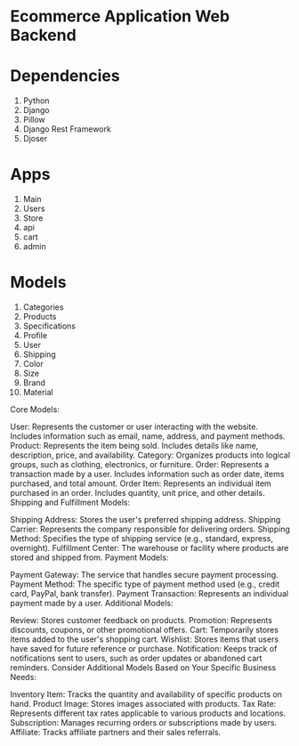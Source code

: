 # Ecommerce Application Web Backend

# Dependencies
1. Python
2. Django
3. Pillow
4. Django Rest Framework
5. Djoser

# Apps
1. Main
2. Users
3. Store
4. api
5. cart
6. admin


# Models
 1. Categories
 2. Products
 3. Specifications
 4. Profile
 6. User
 7. Shipping
 8. Color
 9. Size
 10. Brand
 11. Material

Core Models:

User: Represents the customer or user interacting with the website. Includes information such as email, name, address, and payment methods.
Product: Represents the item being sold. Includes details like name, description, price, and availability.
Category: Organizes products into logical groups, such as clothing, electronics, or furniture.
Order: Represents a transaction made by a user. Includes information such as order date, items purchased, and total amount.
Order Item: Represents an individual item purchased in an order. Includes quantity, unit price, and other details.
Shipping and Fulfillment Models:

Shipping Address: Stores the user's preferred shipping address.
Shipping Carrier: Represents the company responsible for delivering orders.
Shipping Method: Specifies the type of shipping service (e.g., standard, express, overnight).
Fulfillment Center: The warehouse or facility where products are stored and shipped from.
Payment Models:

Payment Gateway: The service that handles secure payment processing.
Payment Method: The specific type of payment method used (e.g., credit card, PayPal, bank transfer).
Payment Transaction: Represents an individual payment made by a user.
Additional Models:

Review: Stores customer feedback on products.
Promotion: Represents discounts, coupons, or other promotional offers.
Cart: Temporarily stores items added to the user's shopping cart.
Wishlist: Stores items that users have saved for future reference or purchase.
Notification: Keeps track of notifications sent to users, such as order updates or abandoned cart reminders.
Consider Additional Models Based on Your Specific Business Needs:

Inventory Item: Tracks the quantity and availability of specific products on hand.
Product Image: Stores images associated with products.
Tax Rate: Represents different tax rates applicable to various products and locations.
Subscription: Manages recurring orders or subscriptions made by users.
Affiliate: Tracks affiliate partners and their sales referrals.